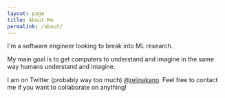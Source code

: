 ```yaml
---
layout: page
title: About Me
permalink: /about/
---
```


I'm a software engineer looking to break into ML research.

My main goal is to get computers to understand and imagine in the same way humans understand and imagine.

I am on Twitter (probably way too much) [@reiinakano](https://twitter.com/reiinakano). Feel free to contact me if you want to collaborate on anything!
